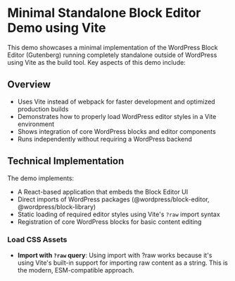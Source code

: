 # Minimal Standalone Block Editor Demo using Vite

This demo showcases a minimal implementation of the WordPress Block Editor (Gutenberg) running completely standalone outside of WordPress using Vite as the build tool. Key aspects of this demo include:

## Overview

- Uses Vite instead of webpack for faster development and optimized production builds
- Demonstrates how to properly load WordPress editor styles in a Vite environment
- Shows integration of core WordPress blocks and editor components
- Runs independently without requiring a WordPress backend

## Technical Implementation

The demo implements:

- A React-based application that embeds the Block Editor UI
- Direct imports of WordPress packages (@wordpress/block-editor, @wordpress/block-library)
- Static loading of required editor styles using Vite's `?raw` import syntax
- Registration of core WordPress blocks for basic content editing

### Load CSS Assets

- **Import with `?raw` query**: Using import with ?raw works because it's using Vite's built-in support for importing raw content as a string. This is the modern, ESM-compatible approach.
